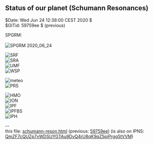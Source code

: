 <!DOCTYPE html><meta charset="utf8"/>

## Status of our planet (Schumann Resonances)

$Date: Wed Jun 24 12:38:00 CEST 2020 $<br>
$GITid: 59759ee $ (previous)<br>

SPGRM:<br>
<br>
![SPGRM 2020_06_24](https://nocc.heartmath.org/spectrogram/gci003/SPGRM_2020_06_24_ch2.jpg)<br>

![SRF](http://sosrff.tsu.ru/new/srf.jpg)<br>
![SRA](http://sosrff.tsu.ru/new/sra.jpg)<br>
![UMF](http://sosrff.tsu.ru/new/umf.jpg)<br>
![WSP](http://sosrff.tsu.ru/new/wsp.jpg)<br>

![meteo](http://sosrff.tsu.ru/new/meteo_en.jpg)<br>
![PRS](http://sosrff.tsu.ru/new/prs.jpg)<br>

![HMO](http://sosrff.tsu.ru/new/hmo.jpg)<br>
![ION](http://sosrff.tsu.ru/new/ion.jpg)<br>
![IPF](http://sosrff.tsu.ru/new/ipf.jpg)<br>
![IPFBS](http://sosrff.tsu.ru/new/ipfbs.jpg)<br>
![IPH](http://sosrff.tsu.ru/new/iph.jpg)<br>

--&nbsp;<br>
this file: [schumann-reson.html](schumann-reson.html) (previous: [59759ee](https://github.com/Advancement-of-Civilization-Effort/NOCC/blob/59759ee/schumann-reson.html))
(is also on IPNS: [QmZF7cQUZp7vWDSUYGTAu9DvQ4rU8qK9qZ5pjPrgg5tVVM](https://gateway.ipfs.io/ipns/QmZF7cQUZp7vWDSUYGTAu9DvQ4rU8qK9qZ5pjPrgg5tVVM))


